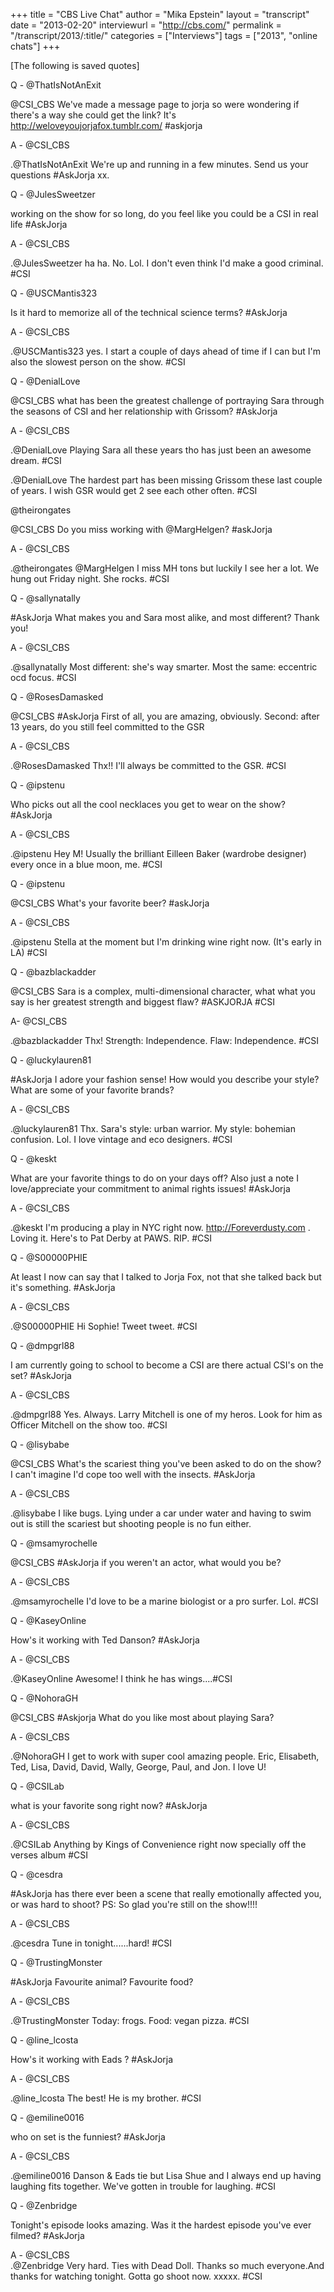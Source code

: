 +++
title = "CBS Live Chat"
author = "Mika Epstein"
layout = "transcript"
date = "2013-02-20"
interviewurl = "http://cbs.com/"
permalink = "/transcript/2013/:title/"
categories = ["Interviews"]
tags = ["2013", "online chats"]
+++

[The following is saved quotes]

Q - @ThatIsNotAnExit  
  
@CSI_CBS We've made a message page to jorja so were wondering if there's a way she could get the link? It's http://weloveyoujorjafox.tumblr.com/ #askjorja

A - @CSI_CBS  
  
.@ThatIsNotAnExit We're up and running in a few minutes. Send us your questions #AskJorja xx.

Q - @JulesSweetzer  
  
working on the show for so long, do you feel like you could be a CSI in real life #AskJorja

A - @CSI_CBS  
  
.@JulesSweetzer ha ha. No. Lol. I don't even think I'd make a good criminal. #CSI

Q - @USCMantis323  
  
Is it hard to memorize all of the technical science terms? #AskJorja

A - @CSI_CBS  
  
.@USCMantis323 yes. I start a couple of days ahead of time if I can but I'm also the slowest person on the show. #CSI

Q - @DenialLove  
  
@CSI_CBS what has been the greatest challenge of portraying Sara through the seasons of CSI and her relationship with Grissom? #AskJorja

A - @CSI_CBS  
  
.@DenialLove Playing Sara all these years tho has just been an awesome dream. #CSI  
  
.@DenialLove The hardest part has been missing Grissom these last couple of years. I wish GSR would get 2 see each other often. #CSI

@theirongates  
  
@CSI_CBS Do you miss working with @MargHelgen? #askJorja

A - @CSI_CBS  
  
.@theirongates @MargHelgen I miss MH tons but luckily I see her a lot. We hung out Friday night. She rocks. #CSI

Q - @sallynatally  
  
\#AskJorja What makes you and Sara most alike, and most different? Thank you!

A - @CSI_CBS  
  
.@sallynatally Most different: she's way smarter. Most the same: eccentric ocd focus. #CSI

Q - @RosesDamasked  
  
@CSI_CBS #AskJorja First of all, you are amazing, obviously. Second: after 13 years, do you still feel committed to the GSR

A - @CSI_CBS  
  
.@RosesDamasked Thx!! I'll always be committed to the GSR. #CSI

Q - @ipstenu  
  
Who picks out all the cool necklaces you get to wear on the show? #AskJorja

A - @CSI_CBS  
  
.@ipstenu Hey M! Usually the brilliant Eilleen Baker (wardrobe designer) every once in a blue moon, me. #CSI

Q - @ipstenu  
  
@CSI_CBS What's your favorite beer? #askJorja

A - @CSI_CBS  
  
.@ipstenu Stella at the moment but I'm drinking wine right now. (It's early in LA) #CSI

Q - @bazblackadder  
  
@CSI_CBS Sara is a complex, multi-dimensional character, what what you say is her greatest strength and biggest flaw? #ASKJORJA #CSI

A- @CSI_CBS  
  
.@bazblackadder Thx! Strength: Independence. Flaw: Independence. #CSI

Q - @luckylauren81  
  
\#AskJorja I adore your fashion sense! How would you describe your style? What are some of your favorite brands?

A - @CSI_CBS  
  
.@luckylauren81 Thx. Sara's style: urban warrior. My style: bohemian confusion. Lol. I love vintage and eco designers. #CSI

Q - @keskt  
  
What are your favorite things to do on your days off? Also just a note I love/appreciate your commitment to animal rights issues! #AskJorja

A - @CSI_CBS  
  
.@keskt I'm producing a play in NYC right now. http://Foreverdusty.com . Loving it. Here's to Pat Derby at PAWS. RIP. #CSI

Q - @S00000PHIE  
  
At least I now can say that I talked to Jorja Fox, not that she talked back but it's something. #AskJorja

A - @CSI_CBS  
  
.@S00000PHIE Hi Sophie! Tweet tweet. #CSI

Q - @dmpgrl88  
  
I am currently going to school to become a CSI are there actual CSI's on the set? #AskJorja

A - @CSI_CBS  
  
.@dmpgrl88 Yes. Always. Larry Mitchell is one of my heros. Look for him as Officer Mitchell on the show too. #CSI

Q - @lisybabe  
  
@CSI_CBS What's the scariest thing you've been asked to do on the show? I can't imagine I'd cope too well with the insects. #AskJorja

A - @CSI_CBS  
  
.@lisybabe I like bugs. Lying under a car under water and having to swim out is still the scariest but shooting people is no fun either.

Q - @msamyrochelle  
  
@CSI_CBS #AskJorja if you weren't an actor, what would you be?

A - @CSI_CBS  
  
.@msamyrochelle I'd love to be a marine biologist or a pro surfer. Lol. #CSI

Q - @KaseyOnline  
  
How's it working with Ted Danson? #AskJorja

A - @CSI_CBS  
  
.@KaseyOnline Awesome! I think he has wings....#CSI

Q - @NohoraGH  
  
@CSI_CBS #Askjorja What do you like most about playing Sara?

A - @CSI_CBS  
  
.@NohoraGH I get to work with super cool amazing people. Eric, Elisabeth, Ted, Lisa, David, David, Wally, George, Paul, and Jon. I love U!

Q - @CSILab  
  
what is your favorite song right now? #AskJorja

A - @CSI_CBS  
  
.@CSILab Anything by Kings of Convenience right now specially off the verses album #CSI

Q - @cesdra  
  
\#AskJorja has there ever been a scene that really emotionally affected you, or was hard to shoot? PS: So glad you're still on the show!!!!

A - @CSI_CBS  
  
.@cesdra Tune in tonight......hard! #CSI

Q - @TrustingMonster  
  
\#AskJorja Favourite animal? Favourite food?

A - @CSI_CBS  
  
.@TrustingMonster Today: frogs. Food: vegan pizza. #CSI

Q - @line_lcosta  
  
How's it working with Eads ? #AskJorja

A - @CSI_CBS  
  
.@line_lcosta The best! He is my brother. #CSI

Q - @emiline0016  
  
who on set is the funniest? #AskJorja

A - @CSI_CBS  
  
.@emiline0016 Danson & Eads tie but Lisa Shue and I always end up having laughing fits together. We've gotten in trouble for laughing. #CSI

Q - @Zenbridge  
  
Tonight's episode looks amazing. Was it the hardest episode you've ever filmed? #AskJorja

A - @CSI_CBS  
.@Zenbridge Very hard. Ties with Dead Doll. Thanks so much everyone.And thanks for watching tonight. Gotta go shoot now. xxxxx. #CSI